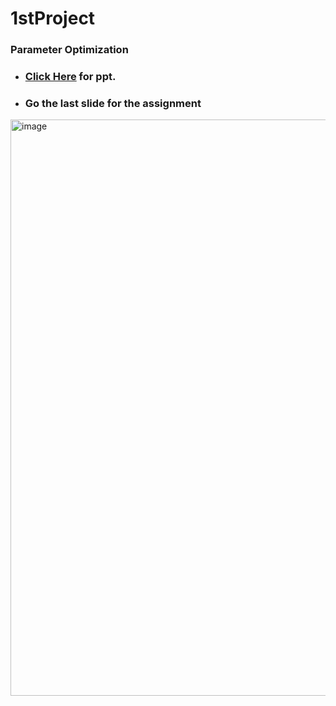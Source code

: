 # 1stProject
### Parameter Optimization

- ### **<a href="https://docs.google.com/presentation/d/e/2PACX-1vSOeguXJS_AfKpHdxS1aU91XQ6fN7ubknc80qwXzB1_XghMbnyuQ6Ftecd9vGKrow/pub?start=false&loop=false&delayms=60000"> Click Here</a> for ppt.**
- ### Go the last slide for the assignment

<img width="922" alt="image" src="https://github.com/user-attachments/assets/ba462268-dde4-4bc4-883c-08cecaea199f" />
